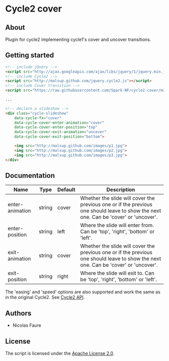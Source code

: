 # Cycle2 cover

## About
Plugin for cycle2 implementing cycle1's cover and uncover transitions.

## Getting started
```html
<!-- include jQuery -->
<script src="http://ajax.googleapis.com/ajax/libs/jquery/1/jquery.min.js"></script>
<!-- include Cycle2 -->
<script src="http://malsup.github.com/jquery.cycle2.js"></script>
<!-- include Cover transition -->
<script src="https://raw.githubusercontent.com/Spark-NF/cycle2-cover/master/jquery.cycle2.cover.js"></script>

...

<!-- declare a slideshow -->
<div class="cycle-slideshow"
    data-cycle-fx="cover"
    data-cycle-cover-enter-animation="cover"
    data-cycle-cover-enter-position="top"
    data-cycle-cover-exit-animation="uncover"
    data-cycle-cover-exit-position="bottom">

    <img src="http://malsup.github.com/images/p1.jpg">
    <img src="http://malsup.github.com/images/p2.jpg">
    <img src="http://malsup.github.com/images/p3.jpg">
</div>
```

## Documentation
Name            | Type   | Default | Description
--------------- | ------ | ------- | -----------
enter-animation | string | cover   | Whether the slide will cover the previous one or if the previous one should leave to show the next one. Can be 'cover' or 'uncover'.
enter-position  | string | left    | Where the slide will enter from. Can be 'top', 'right', 'bottom' or 'left'.
exit-animation  | string | cover   | Whether the slide will cover the previous one or if the previous one should leave to show the next one. Can be 'cover' or 'uncover'.
exit-position   | string | right   | Where the slide will exit to. Can be 'top', 'right', 'bottom' or 'left'.
The 'easing' and 'speed' options are also supported and work the same as in the original Cycle2.
See [Cycle2 API](http://jquery.malsup.com/cycle2/api/).

## Authors
* Nicolas Faure

## License
The script is licensed under the [Apache License 2.0](http://www.apache.org/licenses/LICENSE-2.0).